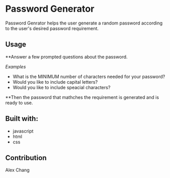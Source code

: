 # Password Generator

Password Genrator helps the user generate a random password according to the user's desired password requirement.

## Usage

**Answer a few prompted questions about the password.

*Examples*

* What is the MINIMUM number of characters needed for your password?
* Would you like to include capital letters?
* Would you like to include speacial characters?

**Then the password that mathches the requirement is generated and is ready to use.

## Built with:

* javascript
* html
* css

## Contribution

Alex Chang
